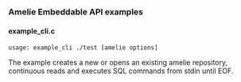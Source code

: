 ### Amelie Embeddable API examples

#### example_cli.c

`usage: example_cli ./test [amelie options]`

The example creates a new or opens an existing amelie repository,
continuous reads and executes SQL commands from stdin
until EOF.
